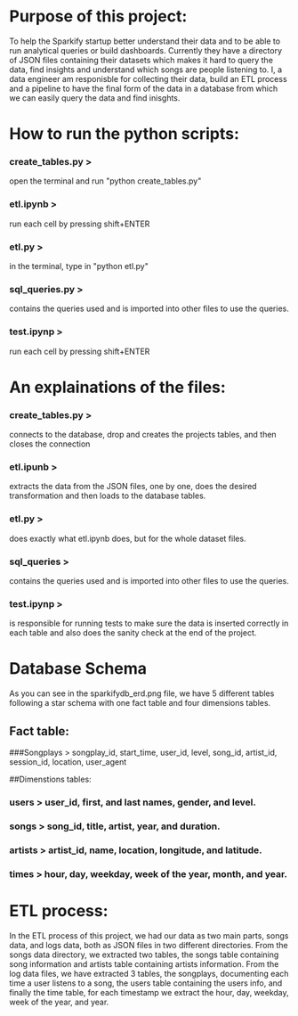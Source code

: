# Purpose of this project:

To help the Sparkify startup better understand their data and to be able to run analytical queries or build dashboards. Currently they have a directory of JSON files containing their datasets which makes it hard to query the data, find insights and understand which songs are people listening to.
I, a data engineer am responisble for collecting their data, build an ETL process and a pipeline to have the final form of the data in a database from which we can easily query the data and find inisghts.

# How to run the python scripts:

### create_tables.py >
open the terminal and run "python create_tables.py"
### etl.ipynb >
run each cell by pressing shift+ENTER
### etl.py >
in the terminal, type in "python etl.py"
### sql_queries.py >
contains the queries used and is imported into other files to use the queries.
### test.ipynp >
run each cell by pressing shift+ENTER

# An explainations of the files:

### create_tables.py >
connects to the database, drop and creates the projects tables, and then closes the connection
### etl.ipunb >
extracts the data from the JSON files, one by one, does the desired transformation and then loads to the database tables.
### etl.py >
does exactly what etl.ipynb does, but for the whole dataset files.
### sql_queries >
contains the queries used and is imported into other files to use the queries.
### test.ipynp >
is responsible for running tests to make sure the data is inserted correctly in each table and also does the sanity check at the end of the project.

# Database Schema

As you can see in the sparkifydb_erd.png file, we have 5 different tables following a star schema with one fact table and four dimensions tables.

## Fact table:

###Songplays > songplay_id, start_time, user_id, level, song_id, artist_id, session_id, location, user_agent

##Dimenstions tables:

### users > user_id, first, and last names, gender, and level.
### songs > song_id, title, artist, year, and duration.
### artists > artist_id, name, location, longitude, and latitude.
### times > hour, day, weekday, week of the year, month, and year.

# ETL process:

In the ETL process of this project, we had our data as two main parts, songs data, and logs data, both as JSON files in two different directories.
From the songs data directory, we extracted two tables, the songs table containing song information and artists table containing artists information.
From the log data files, we have extracted 3 tables, the songplays, documenting each time a user listens to a song, the users table containing the users info, and finally the time table, for each timestamp we extract the hour, day, weekday, week of the year, and year.

